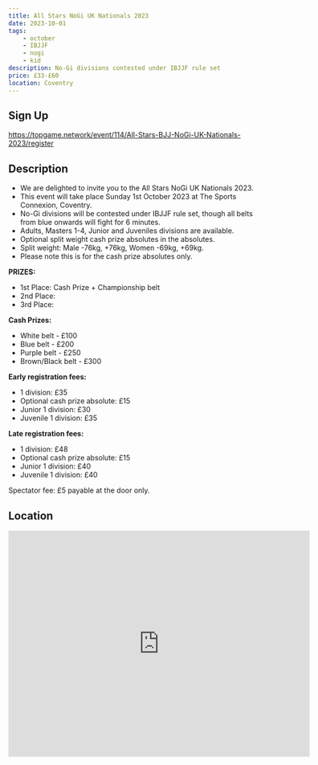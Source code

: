 ```yaml
---
title: All Stars NoGi UK Nationals 2023
date: 2023-10-01
tags:
    - october
    - IBJJF
    - nogi 
    - kid
description: No-Gi divisions contested under IBJJF rule set
price: £33-£60
location: Coventry
---
```

## Sign Up
https://topgame.network/event/114/All-Stars-BJJ-NoGi-UK-Nationals-2023/register

## Description
<ul>
  <li>We are delighted to invite you to the All Stars NoGi UK Nationals 2023.</li>
  <li>This event will take place Sunday 1st October 2023 at The Sports Connexion, Coventry.</li>
  <li>No-Gi divisions will be contested under IBJJF rule set, though all belts from blue onwards will fight for 6 minutes.</li>
  <li>Adults, Masters 1-4, Junior and Juveniles divisions are available.</li>
  <li>Optional split weight cash prize absolutes in the absolutes.</li>
  <li>Split weight: Male -76kg, +76kg, Women -69kg, +69kg.</li>
  <li>Please note this is for the cash prize absolutes only.</li>
</ul>

<p><strong>PRIZES:</strong></p>
<ul>
  <li>1st Place: Cash Prize + Championship belt</li>
  <li>2nd Place:</li>
  <li>3rd Place:</li>
</ul>

<p><strong>Cash Prizes:</strong></p>
<ul>
  <li>White belt - £100</li>
  <li>Blue belt - £200</li>
  <li>Purple belt - £250</li>
  <li>Brown/Black belt - £300</li>
</ul>

<p><strong>Early registration fees:</strong></p>
<ul>
  <li>1 division: £35</li>
  <li>Optional cash prize absolute: £15</li>
  <li>Junior 1 division: £30</li>
  <li>Juvenile 1 division: £35</li>
</ul>

<p><strong>Late registration fees:</strong></p>
<ul>
  <li>1 division: £48</li>
  <li>Optional cash prize absolute: £15</li>
  <li>Junior 1 division: £40</li>
  <li>Juvenile 1 division: £40</li>
</ul>

<p>Spectator fee: £5 payable at the door only.</p>


## Location
<iframe src="https://www.google.com/maps/embed?pb=!1m18!1m12!1m3!1d2436.5956339532718!2d-1.440571823551496!3d52.35961887201948!2m3!1f0!2f0!3f0!3m2!1i1024!2i768!4f13.1!3m3!1m2!1s0x487749da869bc6cb%3A0x8181617f3b1b9396!2sThe%20Sports%20Connexion%2C%20Leamington%20Rd%2C%20Ryton-on-Dunsmore%2C%20Coventry%20CV8%203FL!5e0!3m2!1sen!2suk!4v1689628970072!5m2!1sen!2suk" width="600" height="450" style="border:0;" allowfullscreen="" loading="lazy" referrerpolicy="no-referrer-when-downgrade"></iframe>